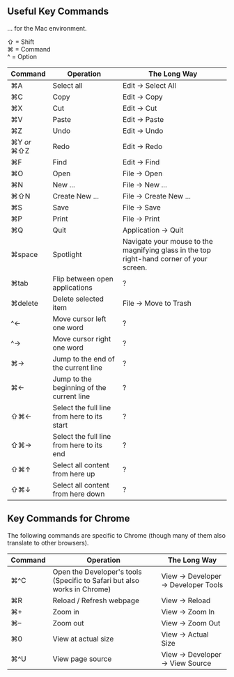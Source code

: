## Useful Key Commands

... for the Mac environment.

&#8679;  =  Shift  
&#8984;  =  Command  
^        =  Option


Command					|	Operation			|	The Long Way
---						|	---					|	---
&#8984;A 			|	Select all 			|	Edit &rarr; Select All
&#8984;C 			|	Copy					|	Edit &rarr; Copy
&#8984;X 			|	Cut 					|	Edit &rarr; Cut
&#8984;V 			|	Paste					|	Edit &rarr; Paste
&#8984;Z 			|	Undo 					|	Edit &rarr; Undo
&#8984;Y *or*<br> &#8984;&#8679;Z 	|	Redo 			|	Edit &rarr; Redo
&#8984;F 			|	Find					|	Edit &rarr; Find
&#8984;O 			|	Open					|	File &rarr; Open
&#8984;N 			|	New ...				|	File &rarr; New ...
&#8984;&#8679;N|	Create New ...		|	File &rarr; Create New ...
&#8984;S 			|	Save 					|	File &rarr; Save
&#8984;P 			|	Print 				| 	File &rarr; Print
&#8984;Q 			|	Quit					|	Application &rarr; Quit
&#8984;space 		|	Spotlight			|	Navigate your mouse to the magnifying glass in the top right-hand corner of your screen.
&#8984;tab 			|	Flip between open applications	|	?
&#8984;delete 		|	Delete selected item					|	File &rarr; Move to Trash
^&larr;	 			|	Move cursor left one word				|	?
^&rarr;	 			|	Move cursor right one word				|	?
&#8984;&rarr; 					|	Jump to the end of the current line				|	?
&#8984;&larr; 					|	Jump to the beginning of the current line		|	?
&#8679;&#8984;&larr; 		|	Select the full line from here to its start	|	?
&#8679;&#8984;&rarr; 		|	Select the full line from here to its end		|	?
&#8679;&#8984;&uarr; 		|	Select all content from here up					|	?
&#8679;&#8984;&darr; 		|	Select all content from here down				|	?


## Key Commands for Chrome

The following commands are specific to Chrome (though many of them also translate to other browsers).

Command					|	Operation			|	The Long Way
---						|	---					|	---
&#8984;^C 						|	Open the Developer's tools (Specific to Safari but also works in Chrome)	|	View &rarr; Developer &rarr; Developer Tools
&#8984;R 			|	Reload / Refresh webpage		|	View &rarr; Reload
&#8984;+ 			|	Zoom in								|	View &rarr; Zoom In
&#8984;&ndash;		|	Zoom out								|	View &rarr; Zoom Out
&#8984;0 			|	View at actual size				|	View &rarr; Actual Size
&#8984;^U 			|	View page source					|	View &rarr; Developer &rarr; View Source